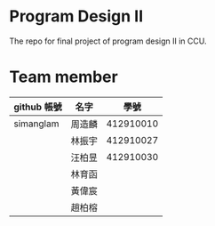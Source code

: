 # Program Design II

The repo for final project of program design II in CCU.

# Team member

| github 帳號 | 名字 | 學號 |
| ----- | ----- | ----- |
| simanglam | 周造麟 | 412910010 |
|  | 林振宇 | 412910027 | 
|  | 汪柏昱 | 412910030 | 
|  | 林育函 |  | 
|  | 黃偉宸 |  | 
|  | 趙柏榕 |  | 